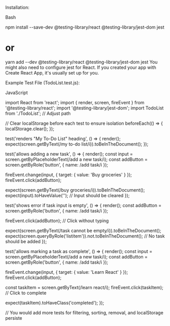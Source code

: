 Installation:

Bash

npm install --save-dev @testing-library/react @testing-library/jest-dom jest
# or
yarn add --dev @testing-library/react @testing-library/jest-dom jest
You might also need to configure jest for React. If you created your app with Create React App, it's usually set up for you.

Example Test File (TodoList.test.js):

JavaScript

import React from 'react';
import { render, screen, fireEvent } from '@testing-library/react';
import '@testing-library/jest-dom';
import TodoList from './TodoList'; // Adjust path

// Clear localStorage before each test to ensure isolation
beforeEach(() => {
  localStorage.clear();
});

test('renders "My To-Do List" heading', () => {
  render(<TodoList />);
  expect(screen.getByText(/my to-do list/i)).toBeInTheDocument();
});

test('allows adding a new task', () => {
  render(<TodoList />);
  const input = screen.getByPlaceholderText(/add a new task/i);
  const addButton = screen.getByRole('button', { name: /add task/i });

  fireEvent.change(input, { target: { value: 'Buy groceries' } });
  fireEvent.click(addButton);

  expect(screen.getByText(/buy groceries/i)).toBeInTheDocument();
  expect(input).toHaveValue(''); // Input should be cleared
});

test('shows error if task input is empty', () => {
  render(<TodoList />);
  const addButton = screen.getByRole('button', { name: /add task/i });

  fireEvent.click(addButton); // Click without typing

  expect(screen.getByText(/task cannot be empty/i)).toBeInTheDocument();
  expect(screen.queryByRole('listitem')).not.toBeInTheDocument(); // No task should be added
});

test('allows marking a task as complete', () => {
  render(<TodoList />);
  const input = screen.getByPlaceholderText(/add a new task/i);
  const addButton = screen.getByRole('button', { name: /add task/i });

  fireEvent.change(input, { target: { value: 'Learn React' } });
  fireEvent.click(addButton);

  const taskItem = screen.getByText(/learn react/i);
  fireEvent.click(taskItem); // Click to complete

  expect(taskItem).toHaveClass('completed');
});

// You would add more tests for filtering, sorting, removal, and localStorage persiste
